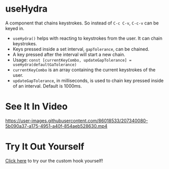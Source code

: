 

# useHydra
A component that chains keystrokes. So instead of `C-c C-v`, `C-c-v` can be keyed in.


* `useHydra()` helps with reacting to keystrokes from the user. It can chain keystrokes.
* Keys pressed inside a set interval, `gapTolerance`, can be chained.
* A key pressed after the interval will start a new chain.
* Usage:
`const [currentKeyCombo, updateGapTolerance] = useHydra(defaultGaTolerance)`
* `currentKeyCombo` is an array containing the current keystrokes of the user.
* `updateGapTolerance`, in milliseconds, is used to chain key pressed inside of an interval. Default is 1000ms.

# See It In Video

https://user-images.githubusercontent.com/86018533/207340080-5b090a37-a175-4951-a40f-854aeb528630.mp4

# Try It Out Yourself

[Click here](https://2brownc.github.io/useHydra/) to try our the custom hook yourself!